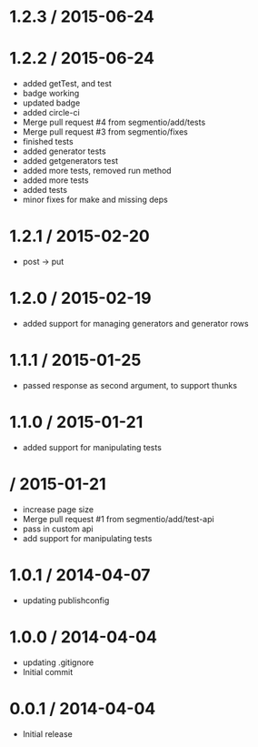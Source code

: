 
1.2.3 / 2015-06-24
==================



1.2.2 / 2015-06-24
==================

  * added getTest, and test
  * badge working
  * updated badge
  * added circle-ci
  * Merge pull request #4 from segmentio/add/tests
  * Merge pull request #3 from segmentio/fixes
  * finished tests
  * added generator tests
  * added getgenerators test
  * added more tests, removed run method
  * added more tests
  * added tests
  * minor fixes for make and missing deps

1.2.1 / 2015-02-20
==================

  * post -> put

1.2.0 / 2015-02-19
==================

  * added support for managing generators and generator rows

1.1.1 / 2015-01-25
==================

  * passed response as second argument, to support thunks

1.1.0 / 2015-01-21
==================

  * added support for manipulating tests

 / 2015-01-21
==================

 * increase page size
 * Merge pull request #1 from segmentio/add/test-api
 * pass in custom api
 * add support for manipulating tests

1.0.1 / 2014-04-07
==================

 * updating publishconfig

1.0.0 / 2014-04-04
==================

 * updating .gitignore
 * Initial commit

0.0.1 / 2014-04-04
==================

  * Initial release
